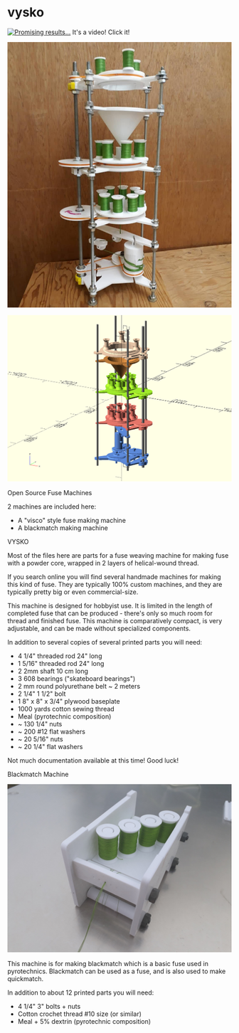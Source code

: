 # vysko
[![Promising results...](https://img.youtube.com/vi/EKHszj4jTb0/0.jpg)](https://www.youtube.com/watch?v=EKHszj4jTb0) It's a video!  Click it!

![Vysko Version 1](https://github.com/jesseparker/vysko/blob/master/img/vysko.jpg?raw=true)

![OpenSCAD Model](https://github.com/jesseparker/vysko/blob/master/assembly.png?raw=true)

Open Source Fuse Machines

2 machines are included here:

- A "visco" style fuse making machine
- A blackmatch making machine

VYSKO

Most of the files here are parts for a fuse weaving machine for making fuse with a powder core, wrapped in 2 layers of helical-wound thread.

If you search online you will find several handmade machines for making this kind of fuse.  They are typically 100% custom machines, and they are typically pretty big or even commercial-size.

This machine is designed for hobbyist use.  It is limited in the length of completed fuse that can be produced - there's only so much room for thread and finished fuse.  This machine is comparatively compact, is very adjustable, and can be made without specialized components.

In addition to several copies of several printed parts you will need:

- 4 1/4" threaded rod 24" long
- 1 5/16" threaded rod 24" long
- 2 2mm shaft 10 cm long
- 3 608 bearings ("skateboard bearings")
- 2 mm round polyurethane belt ~ 2 meters
- 2 1/4" 1 1/2" bolt
- 1 8" x 8" x 3/4" plywood baseplate
- 1000 yards cotton sewing thread
- Meal (pyrotechnic composition)
- ~ 130 1/4" nuts
- ~ 200 #12 flat washers
- ~ 20 5/16" nuts
- ~ 20 1/4" flat washers


Not much documentation available at this time!  Good luck!



Blackmatch Machine

![Blackmatch Version 1](https://github.com/jesseparker/vysko/blob/master/img/bm.jpg?raw=true)

This machine is for making blackmatch which is a basic fuse used in pyrotechnics.  Blackmatch can be used as a fuse, and is also used to make quickmatch.

In addition to about 12 printed parts you will need:

- 4 1/4" 3" bolts + nuts
- Cotton crochet thread #10 size (or similar)
- Meal + 5% dextrin (pyrotechnic composition)

